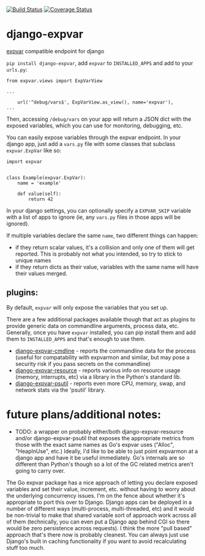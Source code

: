 [![Build Status](https://travis-ci.org/thraxil/django-expvar.svg?branch=master)](https://travis-ci.org/thraxil/django-expvar)
[![Coverage Status](https://coveralls.io/repos/github/thraxil/django-expvar/badge.svg?branch=master)](https://coveralls.io/github/thraxil/django-expvar?branch=master)

django-expvar
==============

[expvar](https://golang.org/pkg/expvar/) compatible endpoint for django

`pip install django-expvar`, add `expvar` to `INSTALLED_APPS` and add
to your `urls.py`:

```
from expvar.views import ExpVarView

...

    url('^debug/vars$', ExpVarView.as_view(), name='expvar'),
...
```

Then, accessing `/debug/vars` on your app will return a JSON dict with
the exposed variables, which you can use for monitoring, debugging,
etc.

You can easily expose variables through the expvar endpoint. In your
django app, just add a `vars.py` file with some classes that subclass
`expvar.ExpVar` like so:

```
import expvar


class Example(expvar.ExpVar):
    name = 'example'

    def value(self):
        return 42
```

In your django settings, you can optionally specify a `EXPVAR_SKIP`
variable with a list of apps to ignore (ie, any `vars.py` files in
those apps will be ignored).

If multiple variables declare the same `name`, two different things
can happen:

* if they return scalar values, it's a collision and only one of them
  will get reported. This is probably not what you intended, so try to
  stick to unique names
* if they return dicts as their value, variables with the same name
  will have their values merged.

## plugins:

By default, `expvar` will only expose the variables that you set up.

There are a few additional packages available though that act as
plugins to provide generic data on commandline arguments, process
data, etc. Generally, once you have `expvar` installed, you can pip
install them and add them to `INSTALLED_APPS` and that's enough to use
them.

* [django-expvar-cmdline](https://github.com/thraxil/django-expvar-cmdline) -
  reports the commandline data for the process (useful for
  compatability with expvarmon and similar, but may pose a security
  risk if you pass secrets on the commandline)
* [django-expvar-resource](https://github.com/thraxil/django-expvar-resource) -
  reports various info on resource usage (memory, interrupts, etc) via
  a library in the Python's standard lib.
* [django-expvar-psutil](https://github.com/thraxil/django-expvar-psutil) -
  reports even more CPU, memory, swap, and network stats via the
  'psutil' library.

# future plans/additional notes:

* TODO: a wrapper on probably either/both django-expvar-resource
  and/or django-expvar-psutil that exposes the appropriate metrics
  from those with the exact same names as Go's expvar uses ("Alloc",
  "HeapInUse", etc.) Ideally, I'd like to be able to just point
  expvarmon at a django app and have it be useful immediately. Go's
  internals are so different than Python's though so a lot of the GC
  related metrics aren't going to carry over.

The Go expvar package has a nice approach of letting you declare
exposed variables and set their value, increment, etc. without having
to worry about the underlying concurrency issues. I'm on the fence
about whether it's appropriate to port this over to Django. Django
apps can be deployed in a number of different ways (multi-process,
multi-threaded, etc) and it would be non-trivial to make that shared
variable sort of approach work across all of them (technically, you
can even put a Django app behind CGI so there would be zero
persistence across requests). I think the more "pull based" approach
that's there now is probably cleanest. You can always just use
Django's built in caching functionality if you want to avoid
recalculating stuff too much.
